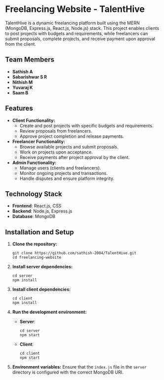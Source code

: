 # Freelancing Website - TalentHive

TalentHive is a dynamic freelancing platform built using the MERN (MongoDB, Express.js, React.js, Node.js) stack. This project enables clients to post projects with budgets and requirements, while freelancers can submit proposals, complete projects, and receive payment upon approval from the client.

## Team Members

- **Sathish A**
- **Sabarishwar S R**
- **Nithish M**
- **Yuvaraj K**
- **Saam B**

## Features

- **Client Functionality:**
  - Create and post projects with specific budgets and requirements.
  - Review proposals from freelancers.
  - Approve project completion and release payments.
- **Freelancer Functionality:**
  - Browse available projects and submit proposals.
  - Work on projects upon acceptance.
  - Receive payments after project approval by the client.
- **Admin Functionality:**
  - Manage users (clients and freelancers).
  - Monitor ongoing projects and transactions.
  - Handle disputes and ensure platform integrity.

## Technology Stack

- **Frontend**: React.js, CSS
- **Backend**: Node.js, Express.js
- **Database**: MongoDB

## Installation and Setup

1. **Clone the repository:**
   ```
   git clone https://github.com/sathish-2004/TalentHive.git
   cd freelancing-website
   ```

2. **Install server dependencies:**
   ```
   cd server
   npm install
   ```

3. **Install client dependencies:**
   ```
   cd client
   npm install
   ```

4. **Run the development environment:**
   - **Server**:
     ```
     cd server
     npm start
     ```
   - **Client**:
     ```
     cd client
     npm start
     ```

5. **Environment variables:**
   Ensure that the `index.js` file in the `server` directory is configured with the correct MongoDB URI.


